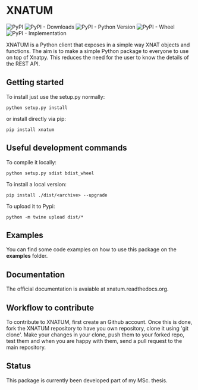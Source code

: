 
# XNATUM

![PyPI](https://img.shields.io/pypi/v/xnatum.svg) ![PyPI - Downloads](https://img.shields.io/pypi/dm/xnatum.svg) ![PyPI - Python Version](https://img.shields.io/pypi/pyversions/xnatum.svg) ![PyPI - Wheel](https://img.shields.io/pypi/wheel/xnatum.svg) ![PyPI - Implementation](https://img.shields.io/pypi/implementation/xnatum.svg) 

XNATUM is a Python client that exposes in a simple way XNAT objects and functions. The aim is to make a simple Python package to everyone to use on top of Xnatpy. This reduces the need for the user to know the details of the REST API.

## Getting started

To install just use the setup.py normally:

```python setup.py install```

or install directly via pip:

```pip install xnatum```

## Useful development commands

To compile it locally:

```python setup.py sdist bdist_wheel```

To install a local version:

```pip install ./dist/<archive> --upgrade```

To upload it to Pypi:

```python -m twine upload dist/*```

## Examples

You can find some code examples on how to use this package on the **examples** folder.

## Documentation

The official documentation is avaiable at xnatum.readthedocs.org.

## Workflow to contribute

To contribute to XNATUM, first create an Github account. Once this is done, fork the XNATUM repository to have you own repository, clone it using 'git clone'. Make your changes in your clone, push them to your forked repo, test them and when you are happy with them, send a pull request to the main repository.

## Status

This package is currently been developed part of my MSc. thesis.